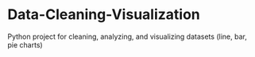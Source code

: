 # Data-Cleaning-Visualization
Python project for cleaning, analyzing, and visualizing datasets (line, bar, pie charts)
